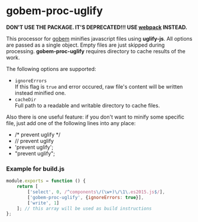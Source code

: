 # gobem-proc-uglify
**DON'T USE THE PACKAGE. IT'S DEPRECATED!!!
USE [webpack](https://github.com/webpack) INSTEAD.**

This processor for [gobem](https://github.com/Enet/gobem) minifies javascript files using **uglify-js**. All options are passed as a single object. Empty files are just skipped during processing. **gobem-proc-uglify** requires directory to cache results of the work.

The following options are supported:
* `ignoreErrors`<br>
If this flag is `true` and error occured, raw file's content will be written instead minified one.
* `cacheDir`<br>
Full path to a readable and writable directory to cache files.

Also there is one useful feature: if you don't want to minify some specific file, just add one of the following lines into any place:
* /* prevent uglify */
* // prevent uglify
* 'prevent uglify';
* "prevent uglify";

### Example for **build.js**
```javascript
module.exports = function () {
    return [
        ['select', 0, /^components\/(\w+)\/\1\.es2015.js$/],
        ['gobem-proc-uglify', {ignoreErrors: true}],
        ['write', 1]
    ]; // this array will be used as build instructions
};
```
